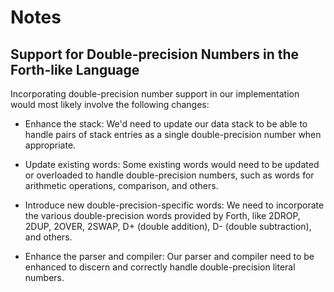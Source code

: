 # Notes

## Support for Double-precision Numbers in the Forth-like Language

Incorporating double-precision number support in our implementation would most likely involve the following changes:

- Enhance the stack: We'd need to update our data stack to be able to handle pairs of stack entries as a single
  double-precision number when appropriate.

- Update existing words: Some existing words would need to be updated or overloaded to handle double-precision numbers,
  such as words for arithmetic operations, comparison, and others.

- Introduce new double-precision-specific words: We need to incorporate the various double-precision words provided by
  Forth, like 2DROP, 2DUP, 2OVER, 2SWAP, D+ (double addition), D- (double subtraction), and others.

- Enhance the parser and compiler: Our parser and compiler need to be enhanced to discern and correctly handle
  double-precision literal numbers.
